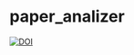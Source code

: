 # paper_analizer
[![DOI](https://zenodo.org/badge/765249347.svg)](https://zenodo.org/doi/10.5281/zenodo.10778312)

